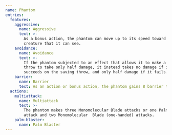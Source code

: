 ```yaml
---
name: Phantom
entries:
  features:
    aggressive:
      name: Aggressive
      text: >-
        As a bonus action, the phantom can move up to its speed toward a hostile
        creature that it can see.
    avoidance:
      name: Avoidance
      text: >-
        If the phantom subjected to an effect that allows it to make a saving
        throw to take only half damage, it instead takes no damage if it
        succeeds on the saving throw, and only half damage if it fails.
    barrier:
      name: Barrier
      text: As an action or bonus action, the phantom gains 8 barrier ticks. When the phantom is dealt damage, remove one barrier tick and reduce the damage by 1d8.
  actions:
    multiattack:
      name: Multiattack
      text: >-
        The phantom makes three Monomolecular Blade attacks or one Palm Blaster
        attack and two Monomolecular  Blade (one-handed) attacks.
    palm-blaster:
      name: Palm Blaster
---
```

